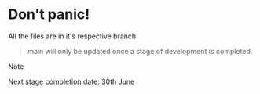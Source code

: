 # Don't panic!

All the files are in it's respective branch.
> main will only be updated once a stage of development is completed.

> [!NOTE]
> Next stage completion date: 30th June

